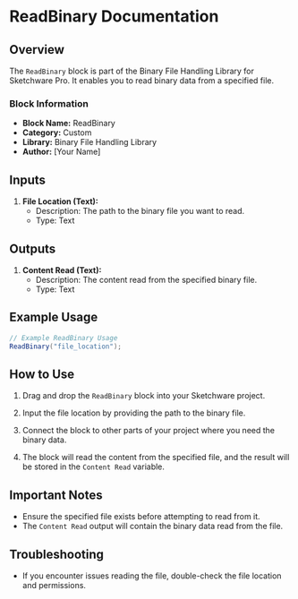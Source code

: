 # ReadBinary Documentation

## Overview

The `ReadBinary` block is part of the Binary File Handling Library for Sketchware Pro. It enables you to read binary data from a specified file.

### Block Information

- **Block Name:** ReadBinary
- **Category:** Custom
- **Library:** Binary File Handling Library
- **Author:** [Your Name]

## Inputs

1. **File Location (Text):**
   - Description: The path to the binary file you want to read.
   - Type: Text

## Outputs

1. **Content Read (Text):**
   - Description: The content read from the specified binary file.
   - Type: Text

## Example Usage

```java
// Example ReadBinary Usage
ReadBinary("file_location");
```

## How to Use

1. Drag and drop the `ReadBinary` block into your Sketchware project.

2. Input the file location by providing the path to the binary file.

3. Connect the block to other parts of your project where you need the binary data.

4. The block will read the content from the specified file, and the result will be stored in the `Content Read` variable.

## Important Notes

- Ensure the specified file exists before attempting to read from it.
- The `Content Read` output will contain the binary data read from the file.

## Troubleshooting

- If you encounter issues reading the file, double-check the file location and permissions.

